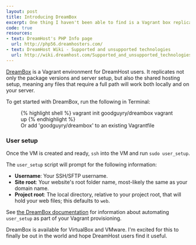 ```yaml
---
layout: post
title: Introducing DreamBox
excerpt: One thing I haven't been able to find is a Vagrant box replicating the DreamHost shared hosting environment, so I made one.
code: true
resources:
- text: DreamHost's PHP Info page
  url: http://php56.dreamhosters.com/
- text: DreamHost Wiki - Supported and unsupported technologies
  url: http://wiki.dreamhost.com/Supported_and_unsupported_technologies
---
```


[DreamBox](https://atlas.hashicorp.com/goodguyry/boxes/dreambox) is a Vagrant environment for DreamHost users. It replicates not only the package versions and server setup, but also the shared hosting setup, meaning any files that require a full path will work both locally and on your server.

To get started with DreamBox, run the following in Terminal:

<figure>
{% highlight shell %}
vagrant init goodguyry/dreambox
vagrant up
{% endhighlight %}
<figcaption>Or add 'goodguyry/dreambox' to an existing Vagrantfile</figcaption>
</figure>

### User setup

Once the VM is created and ready, `ssh` into the VM and run `sudo user_setup`.

The `user_setup` script will prompt for the following information:

- **Username**: Your SSH/SFTP username.
- **Site root**: Your website's root folder name, most-likely the same as your domain name.
- **Project root**: The local directory, relative to your project root, that will hold your web files; this defaults to <code class="path">web</code>.

See [the DreamBox documentation](https://github.com/goodguyry/dreambox) for information about automating `user_setup` as part of your Vagrant provisioning.

DreamBox is available for VirtualBox and VMware. I'm excited for this to finally be out in the world and hope DreamHost users find it useful.
